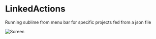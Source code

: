 LinkedActions
=============

Running sublime from menu bar for specific projects fed from a json file

![Screen](https://dl.dropboxusercontent.com/u/2001692/ImagesShelf/Submiler/Screenshot%202014-12-07%2013.51.28.png)

